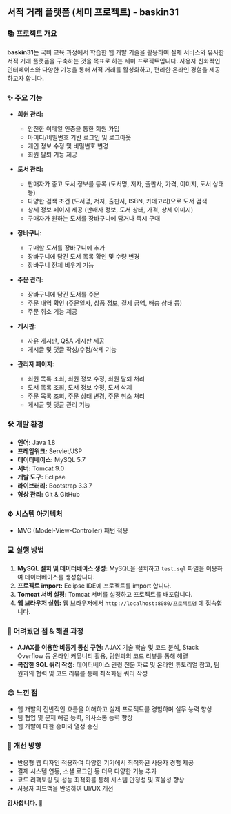 ##  서적 거래 플랫폼 (세미 프로젝트) - baskin31

### 📚 프로젝트 개요

**baskin31**는 국비 교육 과정에서 학습한 웹 개발 기술을 활용하여 실제 서비스와 유사한 서적 거래 플랫폼을 구축하는 것을 목표로 하는 세미 프로젝트입니다. 사용자 친화적인 인터페이스와 다양한 기능을 통해 서적 거래를 활성화하고, 편리한 온라인 경험을 제공하고자 합니다.

### ✨ 주요 기능

* **회원 관리:**
    * 안전한 이메일 인증을 통한 회원 가입
    * 아이디/비밀번호 기반 로그인 및 로그아웃
    * 개인 정보 수정 및 비밀번호 변경
    * 회원 탈퇴 기능 제공

* **도서 관리:**
    * 판매자가 중고 도서 정보를 등록 (도서명, 저자, 출판사, 가격, 이미지, 도서 상태 등)
    * 다양한 검색 조건 (도서명, 저자, 출판사, ISBN, 카테고리)으로 도서 검색
    * 상세 정보 페이지 제공 (판매자 정보, 도서 상태, 가격, 상세 이미지)
    * 구매자가 원하는 도서를 장바구니에 담거나 즉시 구매

* **장바구니:**
    * 구매할 도서를 장바구니에 추가
    * 장바구니에 담긴 도서 목록 확인 및 수량 변경
    * 장바구니 전체 비우기 기능

* **주문 관리:**
    * 장바구니에 담긴 도서를 주문
    * 주문 내역 확인 (주문일자, 상품 정보, 결제 금액, 배송 상태 등)
    * 주문 취소 기능 제공

* **게시판:**
    * 자유 게시판, Q&A 게시판 제공
    * 게시글 및 댓글 작성/수정/삭제 기능

* **관리자 페이지:**
    * 회원 목록 조회, 회원 정보 수정, 회원 탈퇴 처리
    * 도서 목록 조회, 도서 정보 수정, 도서 삭제
    * 주문 목록 조회, 주문 상태 변경, 주문 취소 처리
    * 게시글 및 댓글 관리 기능

### 🛠️ 개발 환경

* **언어:** Java 1.8
* **프레임워크:** Servlet/JSP
* **데이터베이스:** MySQL 5.7
* **서버:** Tomcat 9.0
* **개발 도구:** Eclipse
* **라이브러리:** Bootstrap 3.3.7
* **형상 관리:** Git & GitHub

### ⚙️ 시스템 아키텍처

* MVC (Model-View-Controller) 패턴 적용


### 💻 실행 방법

1. **MySQL 설치 및 데이터베이스 생성:** MySQL을 설치하고 `test.sql` 파일을 이용하여 데이터베이스를 생성합니다.
2. **프로젝트 import:** Eclipse IDE에 프로젝트를 import 합니다.
3. **Tomcat 서버 설정:** Tomcat 서버를 설정하고 프로젝트를 배포합니다.
4. **웹 브라우저 실행:** 웹 브라우저에서 `http://localhost:8080/프로젝트명` 에 접속합니다.


### 🤔 어려웠던 점 & 해결 과정

* **AJAX를 이용한 비동기 통신 구현:** AJAX 기술 학습 및 코드 분석, Stack Overflow 등 온라인 커뮤니티 활용, 팀원과의 코드 리뷰를 통해 해결
* **복잡한 SQL 쿼리 작성:** 데이터베이스 관련 전문 자료 및 온라인 튜토리얼 참고, 팀원과의 협력 및 코드 리뷰를 통해 최적화된 쿼리 작성

### 😊 느낀 점

* 웹 개발의 전반적인 흐름을 이해하고 실제 프로젝트를 경험하며 실무 능력 향상
* 팀 협업 및 문제 해결 능력, 의사소통 능력 향상
* 웹 개발에 대한 흥미와 열정 증진

### 🚀 개선 방향

* 반응형 웹 디자인 적용하여 다양한 기기에서 최적화된 사용자 경험 제공
* 결제 시스템 연동, 소셜 로그인 등 더욱 다양한 기능 추가
* 코드 리팩토링 및 성능 최적화를 통해 시스템 안정성 및 효율성 향상
* 사용자 피드백을 반영하여 UI/UX 개선

**감사합니다.** 🙏
